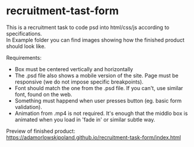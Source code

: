 # recruitment-tast-form
This is a recruitment task to code psd into html/css/js according to specifications.  
In Example folder you can find images showing how the finished product should look like.



Requirements:  
- Box must be centered vertically and horizontally  
- The .psd file also shows a mobile version of the site. Page must be responsive (we do not impose specific breakpoints).  
- Font should match the one from the .psd file. If you can't, use similar font, found on the web.  
- Something must happend when user presses button (eg. basic form validation).  
- Animation from .mp4 is not required. It's enough that the middlo box is animated when you load in 'fade in' or similar subtle way.





Preview of finished product:  
https://adamorlowskipoland.github.io/recruitment-task-form/index.html